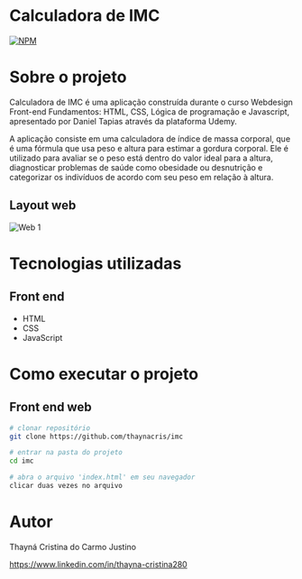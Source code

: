 # Calculadora de IMC 
[![NPM](https://img.shields.io/npm/l/react)](https://github.com/thaynacris/imc/blob/main/LICENSE) 

# Sobre o projeto

Calculadora de IMC é uma aplicação construída durante o curso Webdesign Front-end Fundamentos: HTML, CSS, Lógica de programação e Javascript, apresentado por Daniel Tapias através da plataforma Udemy.

A aplicação consiste em uma calculadora de índice de massa corporal, que é uma fórmula que usa peso e altura para estimar a gordura corporal. Ele é utilizado para avaliar se o peso está dentro do valor ideal para a altura, diagnosticar problemas de saúde como obesidade ou desnutrição e categorizar os indivíduos de acordo com seu peso em relação à altura.

## Layout web
![Web 1]()

# Tecnologias utilizadas
## Front end
- HTML
- CSS
- JavaScript

# Como executar o projeto

## Front end web

```bash
# clonar repositório
git clone https://github.com/thaynacris/imc

# entrar na pasta do projeto
cd imc

# abra o arquivo 'index.html' em seu navegador
clicar duas vezes no arquivo
```

# Autor

Thayná Cristina do Carmo Justino

https://www.linkedin.com/in/thayna-cristina280
